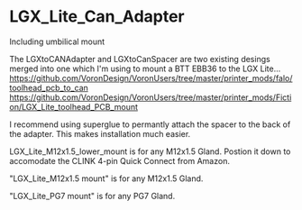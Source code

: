 # LGX_Lite_Can_Adapter
Including umbilical mount

The LGXtoCANAdapter and LGXtoCanSpacer are two existing desings merged into one which I'm using to mount a BTT EBB36 to the LGX Lite...
https://github.com/VoronDesign/VoronUsers/tree/master/printer_mods/falo/toolhead_pcb_to_can
https://github.com/VoronDesign/VoronUsers/tree/master/printer_mods/Fiction/LGX_Lite_toolhead_PCB_mount

I recommend using superglue to permantly attach the spacer to the back of the adapter.  This makes installation much easier.

LGX_Lite_M12x1.5_lower_mount is for any M12x1.5 Gland.  Postion it down to accomodate the CLINK 4-pin Quick Connect from Amazon.

"LGX_Lite_M12x1.5 mount" is for any M12x1.5 Gland.

"LGX_Lite_PG7 mount" is for any PG7 Gland.

